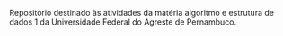 Repositório destinado às atividades da matéria algoritmo e estrutura de dados 1 da Universidade Federal do Agreste de Pernambuco.

